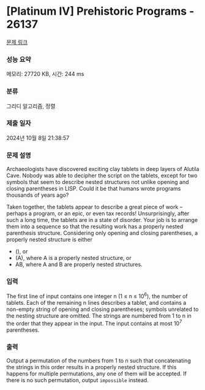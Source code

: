 # [Platinum IV] Prehistoric Programs - 26137 

[문제 링크](https://www.acmicpc.net/problem/26137) 

### 성능 요약

메모리: 27720 KB, 시간: 244 ms

### 분류

그리디 알고리즘, 정렬

### 제출 일자

2024년 10월 8일 21:38:57

### 문제 설명

<p>Archaeologists have discovered exciting clay tablets in deep layers of Alutila Cave. Nobody was able to decipher the script on the tablets, except for two symbols that seem to describe nested structures not unlike opening and closing parentheses in LISP. Could it be that humans wrote programs thousands of years ago?</p>

<p>Taken together, the tablets appear to describe a great piece of work – perhaps a program, or an epic, or even tax records! Unsurprisingly, after such a long time, the tablets are in a state of disorder. Your job is to arrange them into a sequence so that the resulting work has a properly nested parenthesis structure. Considering only opening and closing parentheses, a properly nested structure is either</p>

<ul>
	<li>(), or</li>
	<li>(A), where A is a properly nested structure, or</li>
	<li>AB, where A and B are properly nested structures.</li>
</ul>

### 입력 

 <p>The first line of input contains one integer n (1 ≤ n ≤ 10<sup>6</sup>), the number of tablets. Each of the remaining n lines describes a tablet, and contains a non-empty string of opening and closing parentheses; symbols unrelated to the nesting structure are omitted. The strings are numbered from 1 to n in the order that they appear in the input. The input contains at most 10<sup>7</sup> parentheses.</p>

### 출력 

 <p>Output a permutation of the numbers from 1 to n such that concatenating the strings in this order results in a properly nested structure. If this happens for multiple permutations, any one of them will be accepted. If there is no such permutation, output <code>impossible</code> instead.</p>

